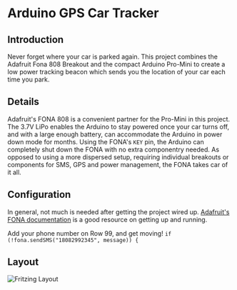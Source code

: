 # Arduino GPS Car Tracker

## Introduction
Never forget where your car is parked again. This project combines the Adafruit Fona 808 Breakout and the compact Arduino Pro-Mini to create a low power tracking beacon which sends you the location of your car each time you park.

## Details
Adafruit's FONA 808 is a convenient partner for the Pro-Mini in this project. The 3.7V LiPo enables the Arduino to stay powered once your car turns off, and with a large enough battery, can accommodate the Arduino in power down mode for months. Using the FONA's `KEY` pin, the Arduino can completely shut down the FONA with no extra componentry needed. As opposed to using a more dispersed setup, requiring individual breakouts or components for SMS, GPS and power management, the FONA takes car of it all. 

## Configuration
In general, not much is needed after getting the project wired up. [Adafruit's FONA documentation](https://learn.adafruit.com/adafruit-fona-808-cellular-plus-gps-breakout/overview) is a good resource on getting up and running. 

Add your phone number on Row 99, and get moving!
`if (!fona.sendSMS("18082992345", message)) {`

## Layout
![Fritzing Layout](/Users/justinwagg/Documents/Arduino/car-tracker2/car-tracker.jpg)


